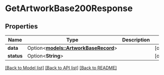 # GetArtworkBase200Response

## Properties

Name | Type | Description | Notes
------------ | ------------- | ------------- | -------------
**data** | Option<[**models::ArtworkBaseRecord**](ArtworkBaseRecord.md)> |  | [optional]
**status** | Option<**String**> |  | [optional]

[[Back to Model list]](../README.md#documentation-for-models) [[Back to API list]](../README.md#documentation-for-api-endpoints) [[Back to README]](../README.md)


